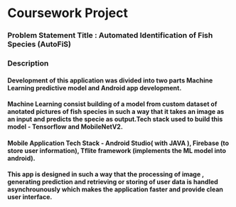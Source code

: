 # Coursework Project
### Problem Statement Title : Automated Identification of Fish Species (AutoFiS)

### Description
#### Development of this application was divided into two parts Machine Learning predictive model and Android app development.
#### Machine Learning consist building of a model from custom dataset of anotated pictures of fish species in such a way that it takes an image as an input and predicts the specie as output.Tech stack used to build this model - Tensorflow and MobileNetV2.
#### Mobile Application Tech Stack -  Android Studio( with JAVA ), Firebase (to store user information), Tflite framework (implements the ML model into android).
#### This app is designed in such a way that the processing of image , generating prediction and retrieving or storing of user data is handled asynchrounously which makes the application faster and provide clean user interface.  
